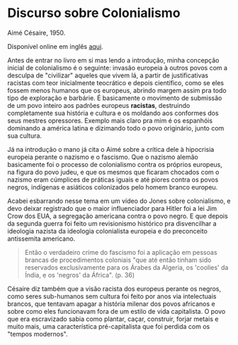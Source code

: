 # Discurso sobre Colonialismo

Aimé Césaire, 1950. 

Disponível online em inglês [aqui](https://files.libcom.org/files/zz_aime_cesaire_robin_d.g._kelley_discourse_on_colbook4me.org_.pdf).

Antes de entrar no livro em si mas lendo a introdução, minha concepção inicial de colonialismo é o seguinte: invasão europeia à outros povos com a desculpa de "civilizar" aqueles que vivem lá, a partir de justificativas racistas com teor inicialmente teocrático e depois científico, como se eles fossem menos humanos que os europeus, abrindo margem assim pra todo tipo de exploração e barbárie. É basicamente o movimento de submissão de um povo inteiro aos padrões europeus **racistas**, destruindo completamente sua história e cultura e os moldando aos conformes dos seus mestres opressores. Exemplo mais claro pra mim é os espanhóis dominando a américa latina e dizimando todo o povo originário, junto com sua cultura.

Já na introdução o mano já cita o Aimé sobre a crítica dele à hipocrisia europeia perante o nazismo e o fascismo. Que o nazismo alemão basicamente foi o processo de colonialismo contra os próprios europeus, na figura do povo judeu, e que os mesmos que ficaram chocados com o nazismo eram cúmplices de práticas iguais e até piores contra os povos negros, indígenas e asiáticos colonizados pelo homem branco europeu. 

Acabei esbarrando nesse tema em um vídeo do Jones sobre colonialismo, e devo deixar registrado que o maior influenciador para Hitler foi a lei Jim Crow dos EUA, a segregação americana contra o povo negro. E que depois da segunda guerra foi feito um revisionismo histórico pra disvencilhar a ideologia nazista da ideologia colonialista europeia e do preconceito antissemita americano.

> Então o verdadeiro crime do fascismo foi a aplicação em pessoas brancas de procedimentos coloniais "que até então tinham sido reservados exclusivamente para os Árabes da Algeria, os 'coolies' da Índia, e os 'negros' da África". (p. 36)

Césaire diz também que a visão racista dos europeus perante os negros, como seres sub-humanos sem cultura foi feito por anos via intelectuais brancos, que tentavam apagar a história milenar dos povos africanos e sobre como eles funcionavam fora de um estilo de vida capitalista. O povo que era escravizado sabia como plantar, caçar, construir, forjar metais e muito mais, uma característica pré-capitalista que foi perdida com os "tempos modernos".

